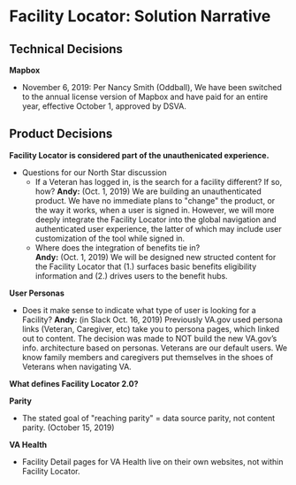 # Facility Locator: Solution Narrative

## Technical Decisions
**Mapbox**
- November 6, 2019: Per Nancy Smith (Oddball), We have been switched to the annual license version of Mapbox and have paid for an entire year, effective October 1, approved by DSVA. 

## Product Decisions
**Facility Locator is considered part of the unauthenicated experience.**
- Questions for our North Star discussion
  - If a Veteran has logged in, is the search for a facility different? If so, how?
  **Andy:** (Oct. 1, 2019) We are building an unauthenticated product. We have no immediate plans to "change" the product, or the way it works, when a user is signed in. However, we will more deeply integrate the Facility Locator into the global navigation and authenticated user experience, the latter of which may include user customization of the tool while signed in.
  - Where does the integration of benefits tie in?   
  **Andy:** (Oct. 1, 2019) We will be designed new structed content for the Facility Locator that (1.) surfaces basic benefits eligibility information and (2.) drives users to the benefit hubs.
  
**User Personas** 
  - Does it make sense to indicate what type of user is looking for a Facility?
  **Andy:** (in Slack Oct. 16, 2019) Previously VA.gov used persona links (Veteran, Caregiver, etc) take you to persona pages, which linked out to content. The decision was made to NOT build the new VA.gov’s info. architecture based on personas. Veterans are our default users. We know family members and caregivers put themselves in the shoes of Veterans when navigating VA.

**What defines Facility Locator 2.0?**

**Parity**
- The stated goal of "reaching parity" = data source parity, not content parity. (October 15, 2019)

**VA Health**
- Facility Detail pages for VA Health live on their own websites, not within Facility Locator. 
   
    
